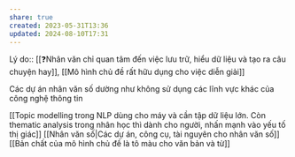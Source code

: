 ```yaml
---
share: true
created: 2023-05-31T13:36
updated: 2024-08-10T17:31
---
```

Lý do:: [[❓Nhân văn chỉ quan tâm đến việc lưu trữ, hiểu dữ liệu và tạo ra câu chuyện hay]], [[Mô hình chủ đề rất hữu dụng cho việc diễn giải]]

Các dự án nhân văn số dường như không sử dụng các lĩnh vực khác của công nghệ thông tin

[[Topic modelling trong NLP dùng cho máy và cần tập dữ liệu lớn. Còn thematic analysis trong nhân học thì dành cho người, nhấn mạnh vào yếu tố thị giác]]
[[Nhân văn số|Các dự án, công cụ, tài nguyên cho nhân văn số]]
[[Bản chất của mô hình chủ đề là tô màu cho văn bản và từ]]